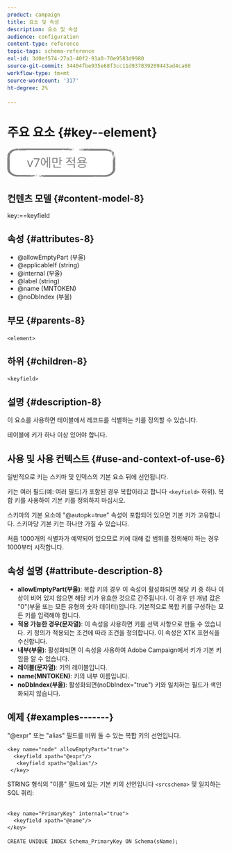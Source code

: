 ```yaml
---
product: campaign
title: 요소 및 속성
description: 요소 및 속성
audience: configuration
content-type: reference
topic-tags: schema-reference
exl-id: 3d0ef574-27a3-40f2-91a0-70e9583d9980
source-git-commit: 34404fbe935e68f3cc11d937839209443ad4ca60
workflow-type: tm+mt
source-wordcount: '317'
ht-degree: 2%

---
```


# 주요 요소 {#key--element}

![](../../../assets/v7-only.svg)

## 컨텐츠 모델 {#content-model-8}

key:==keyfield

## 속성 {#attributes-8}

* @allowEmptyPart (부울)
* @applicableIf (string)
* @internal (부울)
* @label (string)
* @name (MNTOKEN)
* @noDbIndex (부울)

## 부모 {#parents-8}

`<element>`

## 하위 {#children-8}

`<keyfield>`

## 설명 {#description-8}

이 요소를 사용하면 테이블에서 레코드를 식별하는 키를 정의할 수 있습니다.

테이블에 키가 하나 이상 있어야 합니다.

## 사용 및 사용 컨텍스트 {#use-and-context-of-use-6}

일반적으로 키는 스키마 및 인덱스의 기본 요소 뒤에 선언됩니다.

키는 여러 필드(예: 여러 필드)가 포함된 경우 복합이라고 합니다 `<keyfield>` 하위). 복합 키를 사용하여 기본 키를 정의하지 마십시오.

스키마의 기본 요소에 &quot;@autopk=true&quot; 속성이 포함되어 있으면 기본 키가 고유합니다. 스키마당 기본 키는 하나만 가질 수 있습니다.

처음 1000개의 식별자가 예약되어 있으므로 키에 대해 값 범위를 정의해야 하는 경우 1000부터 시작합니다.

## 속성 설명 {#attribute-description-8}

* **allowEmptyPart(부울)**: 복합 키의 경우 이 속성이 활성화되면 해당 키 중 하나 이상이 비어 있지 않으면 해당 키가 유효한 것으로 간주됩니다. 이 경우 빈 개념 값은 &quot;0&quot;(부울 또는 모든 유형의 숫자 데이터)입니다. 기본적으로 복합 키를 구성하는 모든 키를 입력해야 합니다.
* **적용 가능한 경우(문자열)**: 이 속성을 사용하면 키를 선택 사항으로 만들 수 있습니다. 키 정의가 적용되는 조건에 따라 조건을 정의합니다. 이 속성은 XTK 표현식을 수신합니다.
* **내부(부울)**: 활성화되면 이 속성을 사용하여 Adobe Campaign에서 키가 기본 키임을 알 수 있습니다.
* **레이블(문자열)**: 키의 레이블입니다.
* **name(MNTOKEN)**: 키의 내부 이름입니다.
* **noDbIndex(부울)**: 활성화되면(noDbIndex=&quot;true&quot;) 키와 일치하는 필드가 색인화되지 않습니다.

## 예제 {#examples-------}

&quot;@expr&quot; 또는 &quot;alias&quot; 필드를 비워 둘 수 있는 복합 키의 선언입니다.

```
<key name="node" allowEmptyPart="true">
  <keyfield xpath="@expr"/>
   <keyfield xpath="@alias"/>
 </key>
```

STRING 형식의 &quot;이름&quot; 필드에 있는 기본 키의 선언입니다 `<srcschema>`  및 일치하는 SQL 쿼리:

```
 
<key name="PrimaryKey" internal="true">  
  <keyfield xpath="@name"/>
</key>

CREATE UNIQUE INDEX Schema_PrimaryKey ON Schema(sName);
```
